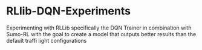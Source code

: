 # RLlib-DQN-Experiments
 Experimenting with RLLib specifically the DQN Trainer in combination with Sumo-RL with the goal to create a model that outputs better results than the default traffi light configurations
